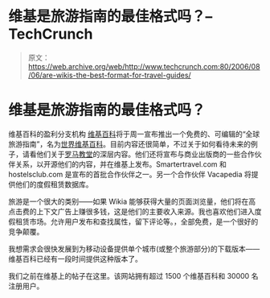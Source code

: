 # 维基是旅游指南的最佳格式吗？–TechCrunch

> 原文：<https://web.archive.org/web/http://www.techcrunch.com:80/2006/08/06/are-wikis-the-best-format-for-travel-guides/>

# 维基是旅游指南的最佳格式吗？

维基百科的盈利分支机构 [](https://web.archive.org/web/20200808212407/http://www.wikia.com/wiki/Wikia) [维基百科](https://web.archive.org/web/20200808212407/http://www.wikia.com/)将于周一宣布推出一个免费的、可编辑的“全球旅游指南”，名为[世界维基百科](https://web.archive.org/web/20200808212407/http://world.wikia.com/)。目前内容还很简单，不过关于如何看待未来的例子，请看他们关于[罗马教堂](https://web.archive.org/web/20200808212407/http://romanchurches.wikia.com/)的深层内容。他们还将宣布与商业出版商的一些合作伙伴关系，以开源他们的内容，并在维基上发布。Smartertravel.com 和 hostelsclub.com 是宣布的首批合作伙伴之一。另一个合作伙伴 Vacapedia 将提供他们的度假租赁数据库。

旅游是一个很大的类别——如果 Wikia 能够获得大量的页面浏览量，他们将在高点击费的上下文广告上赚很多钱，这是他们的主要收入来源。我也喜欢他们进入度假租赁市场。允许用户发布和查找属性，留下评论等。，全部免费，是一个很好的竞争颠覆。

我想需求会很快发展到为移动设备提供单个城市(或整个旅游部分)的下载版本——维基百科已经有一段时间提供这种版本了。

我们之前在维基上的帖子在这里。该网站拥有超过 1500 个维基百科和 30000 名注册用户。